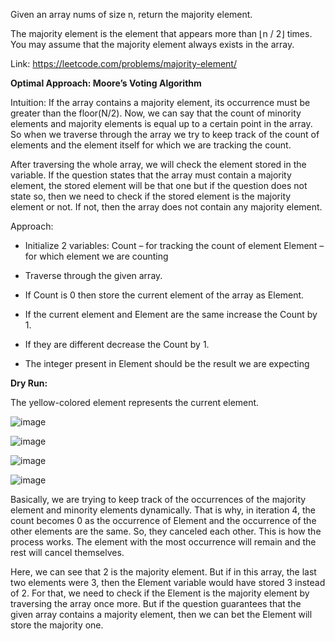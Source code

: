 Given an array nums of size n, return the majority element.

The majority element is the element that appears more than ⌊n / 2⌋ times. You may assume that the majority element always exists in the array.

Link: https://leetcode.com/problems/majority-element/

**Optimal Approach: Moore’s Voting Algorithm**

Intuition:
If the array contains a majority element, its occurrence must be greater than the floor(N/2). Now, we can say that the count of minority elements and majority elements is equal up to a certain point in the array. So when we traverse through the array we try to keep track of the count of elements and the element itself for which we are tracking the count. 

After traversing the whole array, we will check the element stored in the variable. If the question states that the array must contain a majority element, the stored element will be that one but if the question does not state so, then we need to check if the stored element is the majority element or not. If not, then the array does not contain any majority element.

Approach: 

- Initialize 2 variables:
  Count –  for tracking the count of element
  Element – for which element we are counting

- Traverse through the given array.
- If Count is 0 then store the current element of the array as Element.
- If the current element and Element are the same increase the Count by 1.
- If they are different decrease the Count by 1.
- The integer present in Element should be the result we are expecting 

**Dry Run:**

The yellow-colored element represents the current element.

![image](https://github.com/balotraprashant/a2z/assets/69639884/2cf50c3a-7252-4f25-b2dc-a7ada3352a71)

![image](https://github.com/balotraprashant/a2z/assets/69639884/6830e56b-7960-4102-af07-c61d23451d36)

![image](https://github.com/balotraprashant/a2z/assets/69639884/bc480766-5706-42f6-855c-b58050d0f515)

![image](https://github.com/balotraprashant/a2z/assets/69639884/932c1d08-1a07-4bfe-9b47-85d9bc61310c)

Basically, we are trying to keep track of the occurrences of the majority element and minority elements dynamically. That is why, in iteration 4, the count becomes 0 as the occurrence of Element and the occurrence of the other elements are the same. So, they canceled each other. This is how the process works. The element with the most occurrence will remain and the rest will cancel themselves.

Here, we can see that 2 is the majority element. But if in this array, the last two elements were 3, then the Element variable would have stored 3 instead of 2. For that, we need to check if the Element is the majority element by traversing the array once more. But if the question guarantees that the given array contains a majority element, then we can bet the Element will store the majority one.
